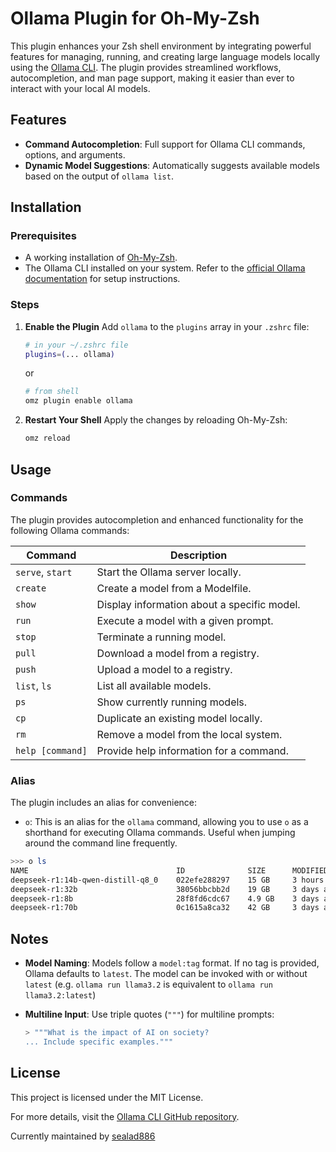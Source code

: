 # Ollama Plugin for Oh-My-Zsh

This plugin enhances your Zsh shell environment by integrating powerful features for managing, running, and creating large language models locally using the [Ollama CLI](https://ollama.ai/). The plugin provides streamlined workflows, autocompletion, and man page support, making it easier than ever to interact with your local AI models.

## Features

- **Command Autocompletion**: Full support for Ollama CLI commands, options, and arguments.
- **Dynamic Model Suggestions**: Automatically suggests available models based on the output of `ollama list`.

## Installation

### Prerequisites

- A working installation of [Oh-My-Zsh](https://ohmyz.sh/).
- The Ollama CLI installed on your system. Refer to the [official Ollama documentation](https://github.com/ollama/ollama) for setup instructions.

### Steps

1. **Enable the Plugin**
   Add `ollama` to the `plugins` array in your `.zshrc` file:

   ```sh
   # in your ~/.zshrc file
   plugins=(... ollama)
   ```

   or

   ```sh
   # from shell
   omz plugin enable ollama
   ```


2. **Restart Your Shell**
   Apply the changes by reloading Oh-My-Zsh:

   ```sh
   omz reload
   ```

## Usage

### Commands

The plugin provides autocompletion and enhanced functionality for the following Ollama commands:

| Command     | Description                              |
|-------------|------------------------------------------|
| `serve`, `start`| Start the Ollama server locally.         |
| `create`    | Create a model from a Modelfile.         |
| `show`      | Display information about a specific model. |
| `run`       | Execute a model with a given prompt.     |
| `stop`      | Terminate a running model.               |
| `pull`      | Download a model from a registry.        |
| `push`      | Upload a model to a registry.            |
| `list`, `ls` | List all available models.               |
| `ps`        | Show currently running models.           |
| `cp`        | Duplicate an existing model locally.     |
| `rm`        | Remove a model from the local system.    |
| `help [command]` | Provide help information for a command.  |

### Alias

The plugin includes an alias for convenience:

- `o`: This is an alias for the `ollama` command, allowing you to use `o` as a shorthand for executing Ollama commands. Useful when jumping around the command line frequently.

```sh
>>> o ls
NAME                                 ID              SIZE      MODIFIED
deepseek-r1:14b-qwen-distill-q8_0    022efe288297    15 GB     3 hours ago
deepseek-r1:32b                      38056bbcbb2d    19 GB     3 days ago
deepseek-r1:8b                       28f8fd6cdc67    4.9 GB    3 days ago
deepseek-r1:70b                      0c1615a8ca32    42 GB     3 days ago
```

## Notes

- **Model Naming**: Models follow a `model:tag` format. If no tag is provided, Ollama defaults to `latest`. The model can be invoked with or without `latest` (e.g. `ollama run llama3.2` is equivalent to `ollama run llama3.2:latest`)
- **Multiline Input**: Use triple quotes (`"""`) for multiline prompts:

  ```zsh
  > """What is the impact of AI on society?
  ... Include specific examples."""
  ```

## License

This project is licensed under the MIT License.

For more details, visit the [Ollama CLI GitHub repository](https://github.com/ollama/ollama).

Currently maintained by [sealad886](https://github.com/sealad886)
